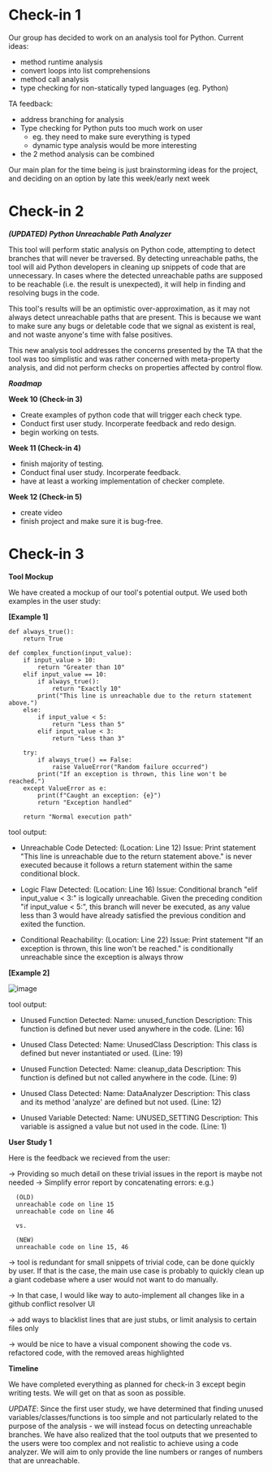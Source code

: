 # Check-in 1
Our group has decided to work on an analysis tool for Python.
Current ideas:
- method runtime analysis
- convert loops into list comprehensions
- method call analysis
- type checking for non-statically typed languages (eg. Python)

TA feedback:
- address branching for analysis
- Type checking for Python puts too much work on user 
   - eg. they need to make sure everything is typed
   - dynamic type analysis would be more interesting
- the 2 method analysis can be combined


Our main plan for the time being is just brainstorming ideas for the project, and deciding on an option by late this week/early next week

# Check-in 2

_**(UPDATED) Python Unreachable Path Analyzer**_

This tool will perform static analysis on Python code, attempting to detect branches that will never be traversed. By detecting unreachable paths, the tool will aid Python developers in cleaning up snippets of code that are unnecessary. In cases where the detected unreachable paths are supposed to be reachable (i.e. the result is unexpected), it will help in finding and resolving bugs in the code.

This tool's results will be an optimistic over-approximation, as it may not always detect unreachable paths that are present. This is because we want to make sure any bugs or deletable code that we signal as existent is real, and not waste anyone's time with false positives.

This new analysis tool addresses the concerns presented by the TA that the tool was too simplistic and was rather concerned with meta-property analysis, and did not perform checks on properties affected by control flow.

_**Roadmap**_

**Week 10 (Check-in 3)**

- Create examples of python code that will trigger each check type.
- Conduct first user study. Incorperate feedback and redo design.
- begin working on tests.

**Week 11 (Check-in 4)**

- finish majority of testing. 
- Conduct final user study. Incorperate feedback.
- have at least a working implementation of checker complete.

**Week 12 (Check-in 5)**

- create video
- finish project and make sure it is bug-free.


# Check-in 3 

**Tool Mockup**

We have created a mockup of our tool's potential output. We used both examples in the user study:

**[Example 1]**

```
def always_true():
    return True

def complex_function(input_value):
    if input_value > 10:
        return "Greater than 10"
    elif input_value == 10:
        if always_true():
            return "Exactly 10"
        print("This line is unreachable due to the return statement above.")
    else:
        if input_value < 5:
            return "Less than 5"
        elif input_value < 3:
            return "Less than 3"

    try:
        if always_true() == False:
            raise ValueError("Random failure occurred")
        print("If an exception is thrown, this line won't be reached.")
    except ValueError as e:
        print(f"Caught an exception: {e}")
        return "Exception handled"

    return "Normal execution path"
```

tool output:

- Unreachable Code Detected:
(Location: Line 12)
Issue: Print statement "This line is unreachable due to the return statement above." is never executed because it follows a return statement within the same conditional block.

- Logic Flaw Detected:
(Location: Line 16)
Issue: Conditional branch "elif input_value < 3:" is logically unreachable. Given the preceding condition "if input_value < 5:", this branch will never be executed, as any value less than 3 would have already satisfied the previous condition and exited the function.

- Conditional Reachability:
(Location: Line 22)
Issue: Print statement "If an exception is thrown, this line won't be reached." is conditionally unreachable since the exception is always throw

**[Example 2]**

![image](https://media.github.students.cs.ubc.ca/user/4234/files/98c01db0-1a8d-4a99-aeb3-03bf3a8a3771)

tool output:

- Unused Function Detected:
Name: unused_function
Description: This function is defined but never used anywhere in the code.
(Line: 16)

- Unused Class Detected:
Name: UnusedClass
Description: This class is defined but never instantiated or used.
(Line: 19)

- Unused Function Detected:
Name: cleanup_data
Description: This function is defined but not called anywhere in the code.
(Line: 9)

- Unused Class Detected:
Name: DataAnalyzer
Description: This class and its method 'analyze' are defined but not used.
(Line: 12)

- Unused Variable Detected:
Name: UNUSED_SETTING
Description: This variable is assigned a value but not used in the code.
(Line: 1)


**User Study 1**

Here is the feedback we recieved from the user:

-> Providing so much detail on these trivial issues in the report is maybe not needed
  -> Simplify error report by concatenating errors:
      e.g.)
      
      (OLD)
      unreachable code on line 15
      unreachable code on line 46

      vs.

      (NEW)
      unreachable code on line 15, 46
      
-> tool is redundant for small snippets of trivial code, can be done quickly by user. If that is the case, the main use case is probably to quickly clean up a giant codebase where a user would not want to do manually. 

-> In that case, I would like way to auto-implement all changes like in a github conflict resolver UI

-> add ways to blacklist lines that are just stubs, or limit analysis to certain files only

-> would be nice to have a visual component showing the code vs. refactored code, with the removed areas highlighted

**Timeline**

We have completed everything as planned for check-in 3 except begin writing tests. We will get on that as soon as possible.

*UPDATE*:
Since the first user study, we have determined that finding unused variables/classes/functions is too simple and not particularly related to the purpose of the analysis - we will instead focus on detecting unreachable branches. We have also realized that the tool outputs that we presented to the users were too complex and not realistic to achieve using a code analyzer. We will aim to only provide the line numbers or ranges of numbers that are unreachable.
